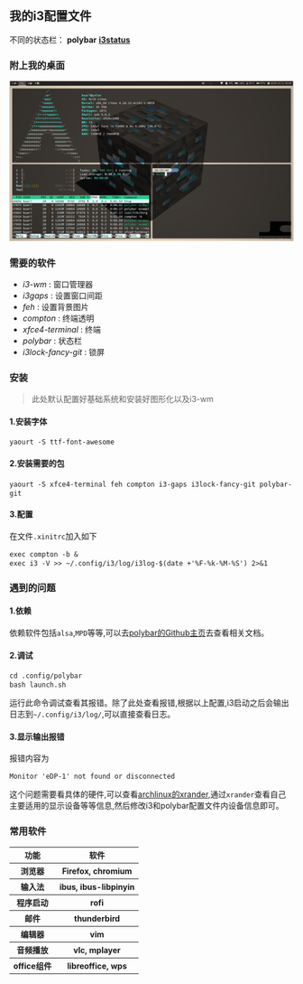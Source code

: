 ## 我的i3配置文件

不同的状态栏：  **polybar**   [**i3status**](https://github.com/Kuari/i3-wm-config/tree/i3status)



### 附上我的桌面

![my_desktop](my_desktop.png)



### 需要的软件

* *i3-wm* : 窗口管理器
* *i3gaps* : 设置窗口间距
* *feh* : 设置背景图片
* *compton* : 终端透明
* *xfce4-terminal* : 终端
* *polybar* : 状态栏
* *i3lock-fancy-git* : 锁屏



### 安装

>此处默认配置好基础系统和安装好图形化以及i3-wm

#### 1.安装字体
```
yaourt -S ttf-font-awesome
```
#### 2.安装需要的包
```
yaourt -S xfce4-terminal feh compton i3-gaps i3lock-fancy-git polybar-git
```
#### 3.配置
在文件`.xinitrc`加入如下
```
exec compton -b &
exec i3 -V >> ~/.config/i3/log/i3log-$(date +'%F-%k-%M-%S') 2>&1
```



### 遇到的问题

#### 1.依赖
依赖软件包括`alsa`,`MPD`等等,可以去[polybar的Github主页](https://github.com/jaagr/polybar)去查看相关文档。
#### 2.调试
```
cd .config/polybar
bash launch.sh
```
运行此命令调试查看其报错。除了此处查看报错,根据以上配置,i3启动之后会输出日志到`~/.config/i3/log/`,可以直接查看日志。
#### 3.显示输出报错
报错内容为
```
Monitor 'eDP-1' not found or disconnected
```
这个问题需要看具体的硬件,可以查看[archlinux的xrander](https://wiki.archlinux.org/index.php/Xrandr),通过`xrander`查看自己主要适用的显示设备等等信息,然后修改i3和polybar配置文件内设备信息即可。



### 常用软件

<table>
    <tr>
        <th>功能</th>
        <th>软件</th>
    </tr>
    <tr>
        <th>浏览器</th>
        <th>Firefox, chromium</th>
    </tr>
    <tr>
        <th>输入法</th>
        <th>ibus, ibus-libpinyin</th>
    </tr>
    <tr>
        <th>程序启动</th>
        <th>rofi</th>
    </tr>
    <tr>
        <th>邮件</th>
        <th>thunderbird</th>
    </tr>
    <tr>
        <th>编辑器</th>
        <th>vim</th>
    </tr>
    <tr>
        <th>音频播放</th>
        <th>vlc, mplayer</th>
    </tr>
    <tr>
        <th>office组件</th>
        <th>libreoffice, wps</th>
    </tr>
</table>


